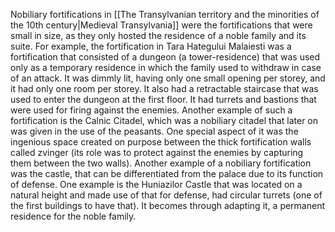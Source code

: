 Nobiliary fortifications in [[The Transylvanian territory and the minorities of the 10th century|Medieval Transylvania]] were the fortifications that were small in size, as they only hosted the residence of a noble family and its suite. For example, the fortification in Tara Hategului Malaiesti was a fortification that consisted of a dungeon (a tower-residence) that was used only as a temporary residence in which the family used to withdraw in case of an attack. It was dimmly lit, having only one small opening per storey, and it had only one room per storey. It also had a retractable staircase that was used to enter the dungeon at the first floor. It had turrets and bastions that were used for firing against the enemies. Another example of such a fortification is the Calnic Citadel, which was a nobiliary citadel that later on was given in the use of the peasants. One special aspect of it was the ingenious space created on purpose between the thick fortification walls called zvinger (its role was to protect against the enemies by capturing them between the two walls). Another example of a nobiliary fortification was the castle, that can be differentiated from the palace due to its function of defense. One example is the Huniazilor Castle that was located on a natural height and made use of that for defense, had circular turrets (one of the first buildings to have that). It becomes through adapting it, a permanent residence for the noble family.